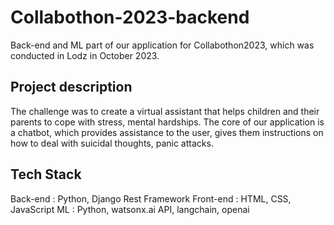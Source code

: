# Collabothon-2023-backend
Back-end and ML part of our application for Collabothon2023, which was conducted in Lodz in October 2023.

## Project description
The challenge was to create a virtual assistant that helps children and their parents to cope with stress, mental hardships. The core of our application is a chatbot, which provides assistance to the user, gives them instructions on how to deal with suicidal thoughts, panic attacks.


## Tech Stack
Back-end : Python, Django Rest Framework
Front-end : HTML, CSS, JavaScript
ML : Python, watsonx.ai API, langchain, openai

